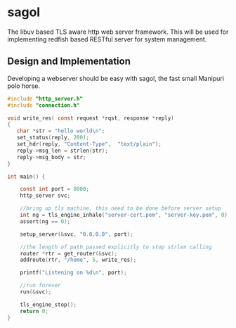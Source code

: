 # sagol
The libuv based TLS aware http web server framework. This will be used for implementing redfish based RESTful
server for system management.

## Design and Implementation

Developing a webserver should be easy with sagol, the fast small Manipuri polo horse.
```c
#include "http_server.h"
#include "connection.h"

void write_res( const request *rqst, response *reply)
{
   char *str = "hello world\n";
   set_status(reply, 200);
   set_hdr(reply, "Content-Type",  "text/plain");
   reply->msg_len = strlen(str);
   reply->msg_body = str;
}

int main() {

    const int port = 8000;
    http_server svc;

    //bring up tls machine, this need to be done before server setup
    int ng = tls_engine_inhale("server-cert.pem", "server-key.pem", 0);
    assert(ng == 0);

    setup_server(&svc, "0.0.0.0", port);

    //the length of path passed explicitly to stop strlen calling
    router *rtr = get_router(&svc);
    addroute(rtr, "/home", 5, write_res);

    printf("Listening on %d\n", port);

    //run forever
    run(&svc);

    tls_engine_stop();
    return 0;
}
```
